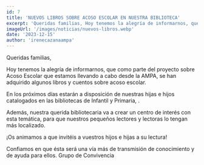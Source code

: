 ```yaml
---
id: 7
title: 'NUEVOS LIBROS SOBRE ACOSO ESCOLAR EN NUESTRA BIBLIOTECA'
excerpt: 'Queridas familias, Hoy tenemos la alegría de informarnos, que como parte del proyecto sobre Acoso Escolar que estamos llevando a cabo desde la AMPA, se han adquirido algunos libros y cuentos sobre acoso escolar.'
imageUrl: '/images/noticias/nuevos-libros.webp'
date: '2023-12-15'
author: 'irenecazanaampa'
---
```


Queridas familias,

Hoy tenemos la alegría de informarnos, que como parte del proyecto sobre Acoso Escolar que estamos llevando a cabo desde la AMPA, se han adquirido algunos libros y cuentos sobre acoso escolar.

En los próximos días estarán a disposición de nuestras hijas e hijos catalogados en las bibliotecas de Infantil y Primaria, .

Además, nuestra querida bibliotecaria va a crear un centro de interés con esta temática, para que nuestros pequeños lectores y lectoras lo tengan más localizado.

¡Os animamos a que invitéis a vuestros hijos e hijas a su lectura!

Confiamos en que ésta será una vía más de transmisión de conocimiento y de ayuda para ellos.
Grupo de Convivencia